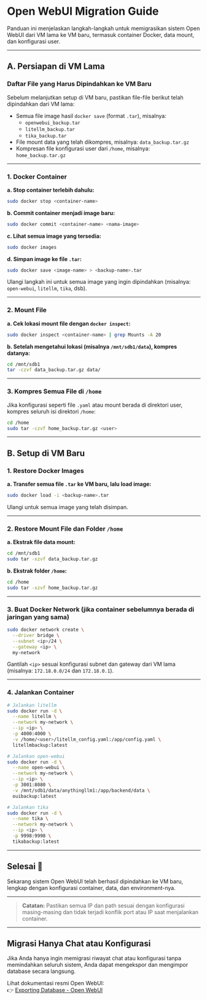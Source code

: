 # Open WebUI Migration Guide

Panduan ini menjelaskan langkah-langkah untuk memigrasikan sistem Open WebUI dari VM lama ke VM baru, termasuk container Docker, data mount, dan konfigurasi user.

---

## A. Persiapan di VM Lama

### Daftar File yang Harus Dipindahkan ke VM Baru

Sebelum melanjutkan setup di VM baru, pastikan file-file berikut telah dipindahkan dari VM lama:

- Semua file image hasil `docker save` (format `.tar`), misalnya:
  - `openwebui_backup.tar`
  - `litellm_backup.tar`
  - `tika_backup.tar`
- File mount data yang telah dikompres, misalnya: `data_backup.tar.gz`
- Kompresan file konfigurasi user dari `/home`, misalnya: `home_backup.tar.gz`

---

### 1. Docker Container

**a. Stop container terlebih dahulu:**

```bash
sudo docker stop <container-name>
```

**b. Commit container menjadi image baru:**

```bash
sudo docker commit <container-name> <nama-image>
```

**c. Lihat semua image yang tersedia:**

```bash
sudo docker images
```

**d. Simpan image ke file **`.tar`**:**

```bash
sudo docker save <image-name> > <backup-name>.tar
```

Ulangi langkah ini untuk semua image yang ingin dipindahkan (misalnya: `open-webui`, `litellm`, `tika`, dsb).

---

### 2. Mount File

**a. Cek lokasi mount file dengan **`docker inspect`**:**

```bash
sudo docker inspect <container-name> | grep Mounts -A 20
```

**b. Setelah mengetahui lokasi (misalnya **`/mnt/sdb1/data`**), kompres datanya:**

```bash
cd /mnt/sdb1
tar -czvf data_backup.tar.gz data/
```

---

### 3. Kompres Semua File di `/home`

Jika konfigurasi seperti file `.yaml` atau mount berada di direktori user, kompres seluruh isi direktori `/home`:

```bash
cd /home
sudo tar -czvf home_backup.tar.gz <user>
```

---

## B. Setup di VM Baru

### 1. Restore Docker Images

**a. Transfer semua file **`.tar`** ke VM baru, lalu load image:**

```bash
sudo docker load -i <backup-name>.tar
```

Ulangi untuk semua image yang telah disimpan.

---

### 2. Restore Mount File dan Folder `/home`

**a. Ekstrak file data mount:**

```bash
cd /mnt/sdb1
sudo tar -xzvf data_backup.tar.gz
```

**b. Ekstrak folder **`/home`**:**

```bash
cd /home
sudo tar -xzvf home_backup.tar.gz
```

---

### 3. Buat Docker Network (jika container sebelumnya berada di jaringan yang sama)

```bash
sudo docker network create \
  --driver bridge \
  --subnet <ip>/24 \
  --gateway <ip> \
  my-network
```

Gantilah `<ip>` sesuai konfigurasi subnet dan gateway dari VM lama (misalnya: `172.18.0.0/24` dan `172.18.0.1`).

---

### 4. Jalankan Container

```bash
# Jalankan litellm
sudo docker run -d \
  --name litellm \
  --network my-network \
  --ip <ip> \
  -p 4000:4000 \
  -v /home/<user>/litellm_config.yaml:/app/config.yaml \
  litellmbackup:latest

# Jalankan open-webui
sudo docker run -d \
  --name open-webui \
  --network my-network \
  --ip <ip> \
  -p 3001:8080 \
  -v /mnt/sdb1/data/anythingllm1:/app/backend/data \
  ouibackup:latest

# Jalankan tika
sudo docker run -d \
  --name tika \
  --network my-network \
  --ip <ip> \
  -p 9998:9998 \
  tikabackup:latest
```

---

## Selesai 🎉

Sekarang sistem Open WebUI telah berhasil dipindahkan ke VM baru, lengkap dengan konfigurasi container, data, dan environment-nya.

---

> **Catatan:** Pastikan semua IP dan path sesuai dengan konfigurasi masing-masing dan tidak terjadi konflik port atau IP saat menjalankan container.

---

## Migrasi Hanya Chat atau Konfigurasi

Jika Anda hanya ingin memigrasi riwayat chat atau konfigurasi tanpa memindahkan seluruh sistem, Anda dapat mengekspor dan mengimpor database secara langsung.

Lihat dokumentasi resmi Open WebUI:  
👉 [Exporting Database - Open WebUI](https://docs.openwebui.com/tutorials/database#exporting-database)

